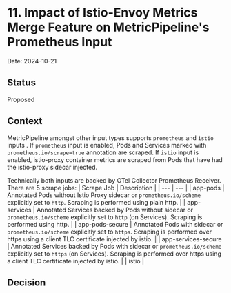 # 11. Impact of Istio-Envoy Metrics Merge Feature on MetricPipeline's Prometheus Input

Date: 2024-10-21

## Status

Proposed

## Context

MetricPipeline amongst other input types supports `prometheus` and `istio` inputs . If `prometheus` input is enabled, Pods and Services marked with `prometheus.io/scrape=true` annotation are scraped. If `istio` input is enabled, istio-proxy container metrics are scraped from Pods that have had the istio-proxy sidecar injected.

Technically both inputs are backed by OTel Collector Prometheus Receiver. There are 5 scrape jobs:
| Scrape Job | Description |
| --- | --- |
| app-pods | Annotated Pods without Istio Proxy sidecar or `prometheus.io/scheme` explicitly set to `http`. Scraping is performed using plain http. |
| app-services |  Annotated Services backed by Pods without sidecar or `prometheus.io/scheme` explicitly set to `http` (on Services). Scraping is performed using http. |
| app-pods-secure |  Annotated Pods with sidecar or `prometheus.io/scheme` explicitly set to `https`. Scraping is performed over https using a client TLC certificate injected by istio. |
| app-services-secure |  Annotated Services backed by Pods with sidecar or `prometheus.io/scheme` explicitly set to `https` (on Services). Scraping is performed over https using a client TLC certificate injected by istio. |
| istio |
## Decision

